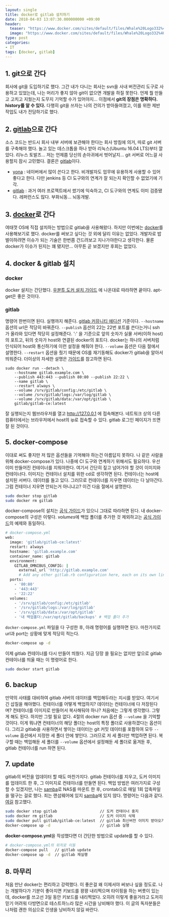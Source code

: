 ```yaml
---
layout: single
title: docker로 gitlab 설치하기
date: 2018-04-03 13:07:30.000000000 +09:00
header:
  teaser: "https://www.docker.com/sites/default/files/Whale%20Logo332%402x_5.png"
  image: "https://www.docker.com/sites/default/files/Whale%20Logo332%402x_5.png"
type: post
categories:
- IT
tags: [docker, gitlab]
---
```


## 1. git으로 간다
회사에 git을 도입하기로 했다. 그간 내가 다니는 회사는 svn을 사내 버전관리 도구로 사용하고 있었는데, 나는 머리가 좋지 않아 git이 없으면 개발을 하질 못한다. 언제 뭘 만들고 고치고 지웠는지 도무지 기억할 수가 있어야지... 이점에서 **git의 장점은 명확하다. history를 알 수 있다.** 다행히 git을 쓰자는 나의 건의가 받아들여졌고, 이를 위한 제반 작업도 내가 전담하기로 했다.

## 2. [gitlab]으로 간다
소스 코드는 반드시 회사 내부 서버에 보관해야 한다는 회사 방침에 의거, 따로 git 서버를 구축해야 했다. 놀고 있는 데스크톱을 하나 받아 리눅스(Ubuntu 16.04 LTS)부터 깔았다. 리누스 토발즈... 저는 언제쯤 당신의 손아귀에서 벗어날지... git 서버로 어느걸 사용할지 잠시 고민했다. 결론은 [gitlab]이다.
- [yona] : 네이버에서 많이 쓴다고 한다. 비개발자도 업무에 유용하게 사용할 수 있어 좋다고 한다. 다만 jenkins 등 CI 도구와의 연계가 잘 되는지 확인할 수 없었기에 기각.
- [gitlab] : 과거 여러 프로젝트에서 썼기에 익숙하고, CI 도구와의 연계도 이미 검증됐다. 레퍼런스도 많다. 부화뇌동... 뇌동개발.

## 3. [docker]로 간다
여태껏 OS에 직접 설치하는 방법으로 gitlab을 사용해왔다. 하지만 이번에는 [docker]를 사용해보기로 했다. docker를 써보고 싶다는 것 외에 달리 이유는 없었다. 개발자로 밥벌이하려면 이슈가 되는 기술은 한번쯤 건드려보고 지나가야한다고 생각한다. 물론 docker가 이슈가 된지는 꽤 됐지만... 아무튼 곧 보겠지만 후회는 없었다.

## 4. docker & gitlab 설치
### docker
docker 설치는 간단했다. [우분투 도커 설치 가이드] 에 나온대로 따라하면 끝이다. apt-get은 좋은 것이다.
### gitlab
명령어 한번이면 된다. 실행까지 해준다. [gitlab 커뮤니티 에디션] 기준이다. `--hostname` 옵션의 url은 적당히 바꿔준다. `--publish` 옵션의 22는 22번 포트를 쓴다는거니 ssh가 올라와 있다면 적당히 설정해준다. ':' 을 기준으로 앞의 숫자가 실물 서버(이하 host)의 포트고, 뒤의 숫자가 host와 연결된 docker의 포트다. docker는 하나의 서버처럼 인식되어 host와 통신하기에 이런 설정을 해줘야 한다. `--volume` 옵션은 다음 절에서 설명한다. `--restart` 옵션을 줬기 때문에 OS를 재기동해도 docker가 gitlab을 알아서 띄워준다. 더이상의 자세한 설명은 [가이드](https://docs.gitlab.com/omnibus/docker/README.html)를 참고하면 된다.
```
sudo docker run --detach \
    --hostname gitlab.example.com \
    --publish 443:443 --publish 80:80 --publish 22:22 \
    --name gitlab \
    --restart always \
    --volume /srv/gitlab/config:/etc/gitlab \
    --volume /srv/gitlab/logs:/var/log/gitlab \
    --volume /srv/gitlab/data:/var/opt/gitlab \
    gitlab/gitlab-ce:latest
```
잘 실행되는지 웹브라우저를 열고 http://127.0.0.1 에 접속해본다. 네트워크 상의 다른 컴퓨터에서는 브라우저에서 host의 ip로 접속할 수 있다. gitlab 로그인 페이지가 뜨면 잘 된 것이다. 

## 5. docker-compose
이대로 써도 좋지만 저 많은 옵션들을 기억해야 하는건 아름답지 못하다. 나 같은 사람을 위해 docker-compose가 있다. 나중에 CI 도구와 연계하기 위해서도 필요하다. 우선 이미 만들어진 컨테이너를 지워야한다. 여기서 간단히 짚고 넘어가야 할 것이 이미지와 컨테이너다. 이미지는 컨테이너 설치를 위한 cd로 생각하면 된다. 컨테이너는 host에 설치된 서버다. 데이터를 들고 있다. 그러므로 컨테이너를 지우면 데이터는 다 날아간다. 그럼 컨테이너 지우면 안되는거 아니냐고? 이건 다음 절에서 설명한다.

```bash
sudo docker stop gitlab
sudo docker rm gitlab
```

docker-compose의 설치는 [공식 가이드](https://docs.gitlab.com/omnibus/docker/README.html#install-gitlab-using-docker-compose)가 있으니 그대로 따라하면 된다. 내 docker-compose의 구성은 이렇다. *volumes*에 백업 폴더를 추가한 것 제외하고는 [공식 가이드](https://docs.gitlab.com/omnibus/docker/README.html#install-gitlab-using-docker-compose)의 예제와 동일하다. 

```bash
# docker-compose.yml
web:
  image: 'gitlab/gitlab-ce:latest'
  restart: always
  hostname: 'gitlab.example.com'
  container_name: gitlab
  environment:
    GITLAB_OMNIBUS_CONFIG: |
      external_url 'http://gitlab.example.com'
      # Add any other gitlab.rb configuration here, each on its own line
  ports:
    - '80:80'
    - '443:443'
    - '22:22'
  volumes:
    - '/srv/gitlab/config:/etc/gitlab'
    - '/srv/gitlab/logs:/var/log/gitlab'
    - '/srv/gitlab/data:/var/opt/gitlab'
    - '내 백업폴더:/var/opt/gitlab/backups' # 백업 폴더 추가

```

`docker-compose.yml` 파일을 다 구성한 후, 아래 명령어를 실행하면 된다. 마찬가지로 url과 port는 상황에 맞게 적당히 적는다.

```bash
docker-compose up -d
```

이제 gitlab 컨테이너를 다시 만들어 띄웠다. 지금 당장 쓸 필요는 없지만 앞으로 gitlab 컨테이너를 띄울 때는 이 명령어로 한다.

```bash
sudo docker start gitlab
```

## 6. backup
만약의 사태를 대비하여 gitlab 서버의 데이터를 백업해두라는 지시를 받았다. 여기서 긴 삽질을 해야했다. 컨테이너를 어떻게 백업하지? 데이터는 컨테이너에 다 저장된다며? 컨테이너를 이미지로 만들어서 복사해둬야 하나? 처음에는 그렇게 생각했다. 그렇게 해도 된다. 하지만 그럴 필요 없다. 4절의 docker run 옵션 중 `--volume` 을 기억할 것이다. 이게 뭐냐면 컨테이너의 해당 폴더는 host의 특정 폴더로 사용하겠다는 옵션이다. 그리고 gitlab을 사용하면서 쌓이는 데이터는 git 커밋 데이터를 포함하여 모두 `--volume` 옵션에서 지정한 세 폴더 안에 쌓인다. 그러므로 저 세 폴더만 백업하면 된다. 복구할 때는 백업해둔 세 폴더를 `--volume` 옵션에서 설정해둔 세 폴더로 옮겨둔 후, gitlab 컨테이너를 run 하면 된다.

## 7. update
gitlab의 버전을 업데이터 할 때도 마찬가지다. gitlab 컨테이너를 지우고, 도커 이미지를 업데이트 한 후, 그 이미지로 컨테이너를 만들면 된다. 백업 방법은 여러가지로 구성할 수 있겠지만, 나는 [samba]로 NAS를 마운트 한 후, crontab으로 매일 1회 압축파일을 떨구는 걸로 했다. 죄는 랜섬웨어에 있지 [samba]에 있지 않다. 명령어는 다음과 같다. [여길](https://docs.gitlab.com/omnibus/docker/#upgrade-gitlab-to-newer-version) 참고했다.

```bash
sudo docker stop gitlab                   // 도커 컨테이너 중지
sudo docker rm gitlab                     // 도커 이미지 삭제
sudo docker pull gitlab/gitlab-ce:latest  // gitlab 최신버전 이미지 받아오기
docker-compose up -d                      // gitlab 실행
```

**docker-compose.yml**을 작성했다면 더 간단한 방법으로 update를 할 수 있다.

```bash
# docker-compose.yml의 위치로 이동
docker-compose pull   // gitlab update
docker-compose up -d  // gitlab 재실행
```

## 8. 마무리
처음 만난 docker는 편리하고 강력했다. 이 좋은걸 왜 이제서야 써보나 싶을 정도로. 나는 개발하다가 기분이 좋아지면 키보드를 꽝꽝 내리찍으며 타이핑을 하는 버릇이 있는데, docker를 쓰고선 3일 동안 키보드를 내리찍었다. 오히려 이렇게 좋을거라고 도저히 믿기 어려워 다방면으로 테스트하느라 많은 시간을 낭비해야 했다. 이 글의 독자분들은 나처럼 괜한 의심으로 인생을 낭비하지 않길 바란다.

[yona]: <https://repo.yona.io/>
[gitlab]: <https://gitlab.com>
[docker]: <https://www.docker.com>
[우분투 도커 설치 가이드]: <https://docs.docker.com/engine/installation/linux/docker-ce/ubuntu/#install-using-the-repository>
[gitlab 커뮤니티 에디션]: <https://hub.docker.com/r/gitlab/gitlab-ce/>
[samba]: <https://www.samba.org>